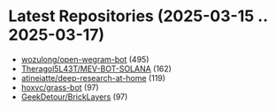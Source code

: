 # Latest Repositories (2025-03-15 .. 2025-03-17)

- [wozulong/open-wegram-bot](https://github.com/wozulong/open-wegram-bot) (495)
- [Theragol5L43T/MEV-BOT-SOLANA](https://github.com/Theragol5L43T/MEV-BOT-SOLANA) (162)
- [atineiatte/deep-research-at-home](https://github.com/atineiatte/deep-research-at-home) (119)
- [hoxvc/grass-bot](https://github.com/hoxvc/grass-bot) (97)
- [GeekDetour/BrickLayers](https://github.com/GeekDetour/BrickLayers) (97)
